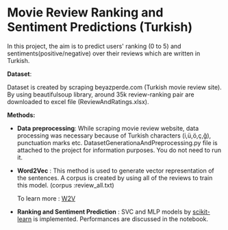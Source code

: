 # Movie Review Ranking and Sentiment Predictions (Turkish)

In this project, the aim is to predict users' ranking (0 to 5) and sentiments(positive/negative) over their reviews which are written in Turkish.

**Dataset**:

Dataset is created by scraping beyazperde.com (Turkish movie review site). By using beautifulsoup library, around 35k review-ranking pair are downloaded to excel file (ReviewAndRatings.xlsx).

**Methods:**

- **Data preprocessing**: While scraping movie review website, data processing was necessary because of Turkish characters (i,ü,ö,ç,ğ), punctuation marks etc. DatasetGenerationaAndPreprocessing.py file is attached to the project for information purposes. You do not need to run it.

 - **Word2Vec** : This method is used to generate vector representation of the sentences. A corpus is created by using all of the reviews to train this model. (corpus :review_all.txt)

	To learn more : [W2V](https://radimrehurek.com/gensim/models/word2vec.html)

- **Ranking and Sentiment Prediction** : SVC and MLP models by [scikit-learn](http://scikit-learn.org/stable/modules/generated/sklearn.svm.SVC.html#sklearn.svm.SVC) is implemented.  Performances are discussed in the notebook.
